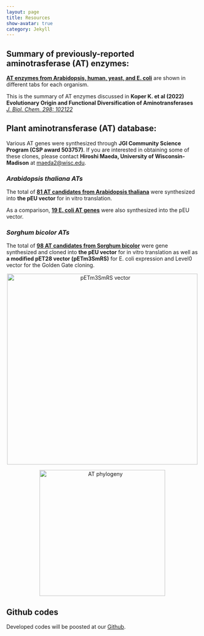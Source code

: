 ```yaml
---
layout: page
title: Resources
show-avatar: true
category: Jekyll
---
```


## Summary of previously-reported aminotrasferase (AT) enzymes:

**[AT enzymes from Arabidopsis, human, yeast, and E. coli](https://docs.google.com/spreadsheets/d/1wWiw8S0WbORURofEPqMMtEwfUAuEbq4r/edit?usp=sharing&ouid=113316265237670214716&rtpof=true&sd=true)** are shown in different tabs for each organism. 

This is the summary of AT enzymes discussed in **Koper K. et al (2022) Evolutionary Origin and Functional Diversification of Aminotransferases** *[J. Biol. Chem. 298: 102122](https://doi.org/10.1016/j.jbc.2022.102122)*


## Plant aminotransferase (AT) database:

Various AT genes were synthesized through **JGI Community Science Program (CSP award 503757)**. If you are interested in obtaining some of these clones, please contact **Hiroshi Maeda, University of Wisconsin-Madison** at <maeda2@wisc.edu>.


### *Arabidopsis thaliana ATs*
The total of **[81 AT candidates from Arabidopsis thaliana](https://docs.google.com/spreadsheets/d/1sKc8emlIbMW3ehuNgex_3LA8BpyT154dQF55s4V_nPI/edit?usp=sharing)** were synthesized into **the pEU vector** for in vitro translation. 

As a comparison, **[19 E. coli AT genes](https://docs.google.com/spreadsheets/d/1wDYjcP5n5RaZ2fp7FwJbHMckW0Wz0lE3beT60OJ3p68/edit?usp=sharing)** were also synthesized into the pEU vector.



### *Sorghum bicolor ATs*
The total of **[98 AT candidates from Sorghum bicolor](https://docs.google.com/spreadsheets/d/1ffAFImUYVaM3WVJst4MjU-BYWgHGzyzYVgPTWByW5C0/edit#gid=0)** were gene synthesized and cloned into **the pEU vector** for in vitro translation as well as **a modified pET28 vector (pETm3SmRS)** for E. coli expression and Level0 vector for the Golden Gate cloning.  

<p align='center'>
	<img src="../img/bHM1280.png" alt='pETm3SmRS vector' height="500px">
	

<p align='center'>
	<img src="../img/ATphylogeny2.png" alt='AT phylogeny' height="330px">
</p>



## Github codes
Developed codes will be poosted at our [Github](https://github.com/NfluxMap).







